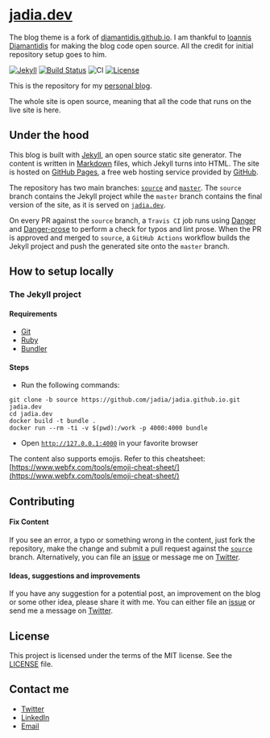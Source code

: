 # [jadia.dev](https://jadia.dev) 

The blog theme is a fork of [diamantidis.github.io](https://diamantidis.github.io). 
I am thankful to [Ioannis Diamantidis](https://twitter.com/diamantidis_io) for making the blog code open source. All the credit for initial repository setup goes to him.


[![Jekyll](https://img.shields.io/badge/powered%20by-jekyll-blue)](https://jekyllrb.com/) 
[![Build Status](https://travis-ci.org/jadia/jadia.github.io.svg?branch=source)](https://travis-ci.org/jadia/jadia.github.io) 
![CI](https://github.com/jadia/jadia.github.io/workflows/CI/badge.svg) 
[![License](https://img.shields.io/badge/license-MIT-green.svg?style=flat)](https://github.com/jadia/jadia.github.io/blob/source/LICENSE)  
<!-- [![Twitter: @diamantidis_io](https://img.shields.io/badge/twitter-@diamantidis_io-blue.svg?style=flat)](https://twitter.com/diamantidis_io) -->

This is the repository for my [personal blog]. 

The whole site is open source, meaning that all the code that runs on the live site is here. 


## Under the hood

This blog is built with [Jekyll], an open source static site generator. The content is written in [Markdown] files, which Jekyll turns into HTML. The site is hosted on [GitHub Pages], a free web hosting service provided by [GitHub]. 

The repository has two main branches: [`source`] and [`master`]. The `source` branch contains the Jekyll project while the `master` branch contains the final version of the site, as it is served on [`jadia.dev`].

On every PR against the `source` branch, a `Travis CI` job runs using [Danger] and [Danger-prose] to perform a check for typos and lint prose. When the PR is approved and merged to `source`, a  `GitHub Actions` workflow builds the Jekyll project and push the generated site onto the `master` branch. 

## How to setup locally

### The Jekyll project

#### Requirements
* [Git]
* [Ruby]
* [Bundler]

#### Steps
* Run the following commands:
```
git clone -b source https://github.com/jadia/jadia.github.io.git jadia.dev
cd jadia.dev
docker build -t bundle .
docker run --rm -ti -v $(pwd):/work -p 4000:4000 bundle
```
* Open [`http://127.0.0.1:4000`] in your favorite browser

The content also supports emojis. Refer to this cheatsheet: [https://www.webfx.com/tools/emoji-cheat-sheet/](https://www.webfx.com/tools/emoji-cheat-sheet/)

## Contributing

#### Fix Content
If you see an error, a typo or something wrong in the content, just fork the repository, make the change and submit a pull request against the [`source`] branch. Alternatively, you can file an [issue] or message me on [Twitter].

#### Ideas, suggestions and improvements
If you have any suggestion for a potential post, an improvement on the blog or some other idea, please share it with me. You can either file an [issue] or send me a message on [Twitter].

## License

This project is licensed under the terms of the MIT license. See the [LICENSE] file.


## Contact me

* [Twitter]
* [LinkedIn]
* [Email]


[personal blog]: https://jadia.github.io
[Jekyll]: https://jekyllrb.com/
[Markdown]: https://daringfireball.net/projects/markdown/
[GitHub Pages]: https://pages.github.com/
[GitHub]: https://github.com/
[`source`]: https://github.com/jadia/jadia.github.io/tree/source
[`master`]: https://github.com/jadia/jadia.github.io/tree/master
[`jadia.dev`]: https://jadia.dev
[Danger]: https://github.com/danger/danger
[Danger-prose]: https://github.com/dbgrandi/danger-prose
[Git]: http://git-scm.com/
[Ruby]: https://www.ruby-lang.org/en/
[Bundler]: https://bundler.io/
[`http://127.0.0.1:4000`]: http://127.0.0.1:4000
[issue]: https://github.com/jadia/jadia.github.io/issues/new
[LICENSE]: LICENSE
[Twitter]: https://twitter.com/nitishjadia
[LinkedIn]: http://linkedin.com/in/jadianitish
[Email]: mailto:nitish@jadia.dev